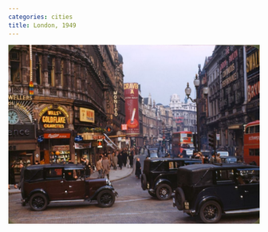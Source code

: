 ```yaml
---
categories: cities
title: London, 1949
---
```


![london](https://raw.githubusercontent.com/muneer78/muneer78.github.io/master/images/london1949.jpg)



